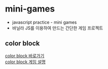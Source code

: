 # mini-games
- javascript practice - mini games
- 바닐라 JS를 이용하여 만드는 간단한 게임 프로젝트

## color block
[color block 바로가기](https://gwonkim.github.io/game/index.html)   
[color block 게임 설명](./colorBlock/colorBlock.md)


